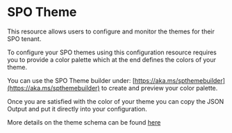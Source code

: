 
# SPO Theme

This resource allows users to configure and monitor the themes for
their SPO tenant.

To configure your SPO themes using this configuration resource requires you to
 provide a color palette which at the end defines the colors of your theme.

You can use the SPO Theme builder under: 
[https://aka.ms/spthemebuilder](https://aka.ms/spthemebuilder) 
to create and preview your color palette.

Once you are satisfied with the color of your theme you can copy 
the JSON Output and put it directly into your configuration.

More details on the theme schema can be found 
[here](https://aka.ms/AboutSPOThemes)
